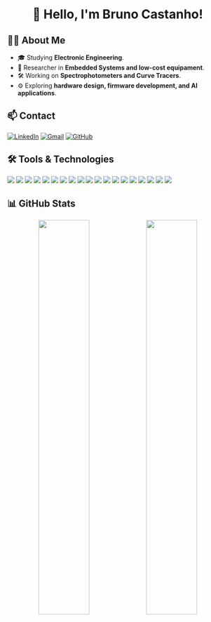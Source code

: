 <h1 align="center">👋 Hello, I'm Bruno Castanho!</h1>



## 🧑‍💻 **About Me**
- 🎓 Studying **Electronic Engineering**.
- 🔬 Researcher in **Embedded Systems and low-cost equipament**.
- 🛠️ Working on **Spectrophotometers and Curve Tracers**.
-  ⚙️ Exploring **hardware design, firmware development, and AI applications**.


## 📫 **Contact**
[![LinkedIn](https://img.shields.io/badge/-LinkedIn-blue?style=flat&logo=Linkedin&logoColor=white)](https://www.linkedin.com/in/bruno-castanho-bb6262150/)
[![Gmail](https://img.shields.io/badge/-Gmail-red?style=flat&logo=gmail&logoColor=white)](mailto:brunovmcastanho@gmail.com)
[![GitHub](https://img.shields.io/badge/-GitHub-black?style=flat&logo=github&logoColor=white)](https://github.com/brunovmcastanho)

## 🛠️ **Tools & Technologies**
<p align="left">
  <!-- Programming Languages -->
  <img src="https://img.shields.io/badge/-C++-blue?style=flat&logo=c%2B%2B&logoColor=white" />
  <img src="https://img.shields.io/badge/-C-orange?style=flat&logo=c&logoColor=white" />
  <img src="https://img.shields.io/badge/-Python-yellow?style=flat&logo=python&logoColor=white" />
  <img src="https://img.shields.io/badge/-MATLAB-blue?style=flat&logo=mathworks&logoColor=white" />
  <img src="https://img.shields.io/badge/-Assembly-gray?style=flat&logo=asm&logoColor=white" />

  <!-- Embedded Systems -->
  <img src="https://img.shields.io/badge/-Arduino-green?style=flat&logo=arduino&logoColor=white" />
  <img src="https://img.shields.io/badge/-RaspberryPi-red?style=flat&logo=raspberry-pi&logoColor=white" />
  <img src="https://img.shields.io/badge/-ESP32-blue?style=flat&logo=espressif&logoColor=white" />
  <img src="https://img.shields.io/badge/-PIC%20Microcontroller-lightgrey?style=flat&logo=microchip&logoColor=red" />
  <img src="https://img.shields.io/badge/-STM32-blue?style=flat&logo=stmicroelectronics&logoColor=white" />

  <!-- Development Tools -->
  <img src="https://img.shields.io/badge/-Git-black?style=flat&logo=git&logoColor=white" />
  <img src="https://img.shields.io/badge/-VS%20Code-blue?style=flat&logo=visualstudiocode&logoColor=white" />
  <img src="https://img.shields.io/badge/-KiCad-lightgrey?style=flat&logo=kicad&logoColor=blue" />
  <img src="https://img.shields.io/badge/-Altium%20Designer-yellow?style=flat&logo=altiumdesigner&logoColor=black" />
  <img src="https://img.shields.io/badge/-SolidWorks-red?style=flat&logo=solidworks&logoColor=white" />

  <!-- Simulation and Testing -->
  <img src="https://img.shields.io/badge/-LTspice-lightgrey?style=flat&logo=analogdevices&logoColor=black" />
  <img src="https://img.shields.io/badge/-Proteus-blue?style=flat&logo=proteus&logoColor=white" />
  <img src="https://img.shields.io/badge/-Multisim-yellow?style=flat&logo=ni&logoColor=white" />
  <img src="https://img.shields.io/badge/-LabVIEW-orange?style=flat&logo=ni&logoColor=white" />
</p>


## 📊 **GitHub Stats**
<p align="center">
  <img width="48%" src="https://github-readme-stats.vercel.app/api?username=brunovmcastanho&show_icons=true&theme=radical" />
  <img width="48%" src="https://github-readme-stats.vercel.app/api/top-langs/?username=brunovmcastanho&layout=compact&theme=radical&langs_count=20" />
</p>

